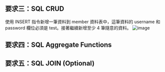 ## 要求三：SQL CRUD
使用 INSERT 指令新增一筆資料到 member 資料表中，這筆資料的 username 和password 欄位必須是 test。接著繼續新增至少 4 筆隨意的資料。
![image](https://user-images.githubusercontent.com/95182061/151557950-a1fe5201-3d90-441b-9c13-77b0791e04a5.png)

## 要求四：SQL Aggregate Functions
## 要求五：SQL JOIN (Optional)
